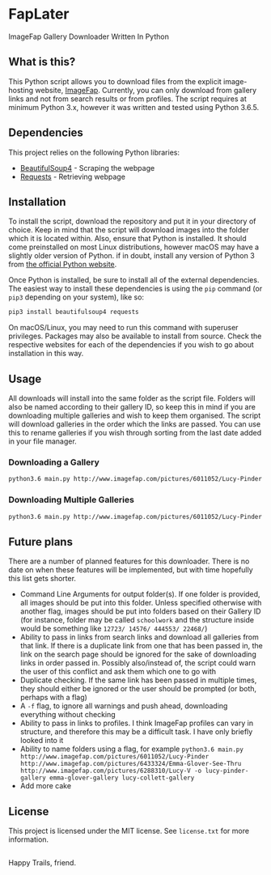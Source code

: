 # FapLater
ImageFap Gallery Downloader Written In Python


## What is this?
This Python script allows you to download files from the explicit image-hosting website, [ImageFap](https://imagefap.com/). Currently, you can only download from gallery links and not from search results or from profiles. The script requires at minimum Python 3.x, however it was written and tested using Python 3.6.5.

## Dependencies
This project relies on the following Python libraries:

- [BeautifulSoup4](https://www.crummy.com/software/BeautifulSoup/) - Scraping the webpage
- [Requests](http://docs.python-requests.org/en/master/) - Retrieving webpage

## Installation
To install the script, download the repository and put it in your directory of choice. Keep in mind that the script will download images into the folder which it is located within. Also, ensure that Python is installed. It should come preinstalled on most Linux distributions, however macOS may have a slightly older version of Python. if in doubt, install any version of Python 3 from [the official Python website](https://python.org).

Once Python is installed, be sure to install all of the external dependencies. The easiest way to install these dependencies is using the `pip` command (or `pip3` depending on your system), like so:

```bash
pip3 install beautifulsoup4 requests
```

On macOS/Linux, you may need to run this command with superuser privileges. Packages may also be available to install from source. Check the respective websites for each of the dependencies if you wish to go about installation in this way.

## Usage
All downloads will install into the same folder as the script file. Folders will also be named according to their gallery ID, so keep this in mind if you are downloading multiple galleries and wish to keep them organised. The script will download galleries in the order which the links are passed. You can use this to rename galleries if you wish through sorting from the last date added in your file manager.

### Downloading a Gallery

```bash
python3.6 main.py http://www.imagefap.com/pictures/6011052/Lucy-Pinder
```

### Downloading Multiple Galleries

```bash
python3.6 main.py http://www.imagefap.com/pictures/6011052/Lucy-Pinder http://www.imagefap.com/pictures/6433324/Emma-Glover-See-Thru http://www.imagefap.com/pictures/6288310/Lucy-V
```

## Future plans

There are a number of planned features for this downloader. There is no date on when these features will be implemented, but with time hopefully this list gets shorter.

- Command Line Arguments for output folder(s). If one folder is provided, all images should be put into this folder. Unless specified otherwise with another flag, images should be put into folders based on their Gallery ID (for instance, folder may be called `schoolwork` and the structure inside would be something like `12723/ 14576/ 444553/ 22468/`)
- Ability to pass in links from search links and download all galleries from that link. If there is a duplicate link from one that has been passed in, the link on the search page should be ignored for the sake of downloading links in order passed in. Possibly also/instead of, the script could warn the user of this conflict and ask them which one to go with
- Duplicate checking. If the same link has been passed in multiple times, they should either be ignored or the user should be prompted (or both, perhaps with a flag)
- A `-f` flag, to ignore all warnings and push ahead, downloading everything without checking
- Ability to pass in links to profiles. I think ImageFap profiles can vary in structure, and therefore this may be a difficult task. I have only briefly looked into it
- Ability to name folders using a flag, for example `python3.6 main.py http://www.imagefap.com/pictures/6011052/Lucy-Pinder http://www.imagefap.com/pictures/6433324/Emma-Glover-See-Thru http://www.imagefap.com/pictures/6288310/Lucy-V -o lucy-pinder-gallery emma-glover-gallery lucy-collett-gallery`
- Add more cake

## License
This project is licensed under the MIT license. See `license.txt` for more information.

##

Happy Trails, friend.
